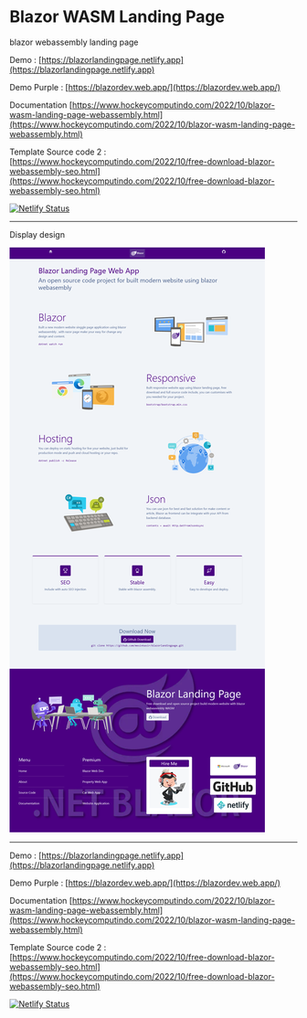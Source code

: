 # Blazor WASM Landing Page

blazor webassembly landing page

Demo : [https://blazorlandingpage.netlify.app](https://blazorlandingpage.netlify.app)

Demo Purple : [https://blazordev.web.app/](https://blazordev.web.app/)

Documentation [https://www.hockeycomputindo.com/2022/10/blazor-wasm-landing-page-webassembly.html](https://www.hockeycomputindo.com/2022/10/blazor-wasm-landing-page-webassembly.html)

Template Source code 2 : [https://www.hockeycomputindo.com/2022/10/free-download-blazor-webassembly-seo.html](https://www.hockeycomputindo.com/2022/10/free-download-blazor-webassembly-seo.html)

[![Netlify Status](https://api.netlify.com/api/v1/badges/ab369540-356a-42ec-bf0b-d12fbfbf6fed/deploy-status)](https://app.netlify.com/sites/blazorlandingpage/deploys)

--------

Display design

![blazor webassembly landing page](landing.png)

--------

Demo : [https://blazorlandingpage.netlify.app](https://blazorlandingpage.netlify.app)

Demo Purple : [https://blazordev.web.app/](https://blazordev.web.app/)

Documentation [https://www.hockeycomputindo.com/2022/10/blazor-wasm-landing-page-webassembly.html](https://www.hockeycomputindo.com/2022/10/blazor-wasm-landing-page-webassembly.html)

Template Source code 2 : [https://www.hockeycomputindo.com/2022/10/free-download-blazor-webassembly-seo.html](https://www.hockeycomputindo.com/2022/10/free-download-blazor-webassembly-seo.html)

[![Netlify Status](https://api.netlify.com/api/v1/badges/ab369540-356a-42ec-bf0b-d12fbfbf6fed/deploy-status)](https://app.netlify.com/sites/blazorlandingpage/deploys)

